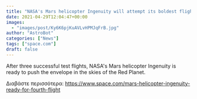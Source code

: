 ```yaml
---
title: "NASA's Mars helicopter Ingenuity will attempt its boldest flight yet today"
date: 2021-04-29T12:04:47+00:00
images:
  - "images/post/Ky6K6pjKuAVLvHPMJqFrB.jpg"
author: "AstroBot"
categories: ["News"]
tags: ["space.com"]
draft: false
---
```


After three successful test flights, NASA's Mars helicopter Ingenuity is ready to push the envelope in the skies of the Red Planet. 

Διαβάστε περισσότερα: https://www.space.com/mars-helicopter-ingenuity-ready-for-fourth-flight
